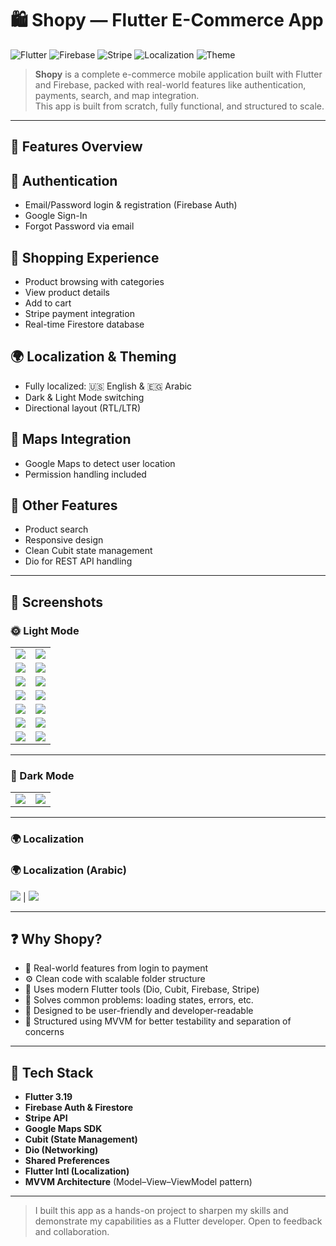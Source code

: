 # 🛍️ Shopy — Flutter E-Commerce App

![Flutter](https://img.shields.io/badge/Flutter-3.19-blue?logo=flutter)
![Firebase](https://img.shields.io/badge/Firebase-Firestore-yellow?logo=firebase)
![Stripe](https://img.shields.io/badge/Stripe-Payments-blueviolet?logo=stripe)
![Localization](https://img.shields.io/badge/Localization-AR%20%7C%20EN-green)
![Theme](https://img.shields.io/badge/Theme-Dark%20%26%20Light-critical)

> **Shopy** is a complete e-commerce mobile application built with Flutter and Firebase, packed with real-world features like authentication, payments, search, and map integration.  
> This app is built from scratch, fully functional, and structured to scale.

---

## 🚀 Features Overview

## 🔐 Authentication
- Email/Password login & registration (Firebase Auth)
- Google Sign-In
- Forgot Password via email

## 🛒 Shopping Experience
- Product browsing with categories
- View product details
- Add to cart
- Stripe payment integration
- Real-time Firestore database

## 🌍 Localization & Theming
- Fully localized: 🇺🇸 English & 🇪🇬 Arabic
- Dark & Light Mode switching
- Directional layout (RTL/LTR)

## 📍 Maps Integration
- Google Maps to detect user location
- Permission handling included

## 🔎 Other Features
- Product search
- Responsive design
- Clean Cubit state management
- Dio for REST API handling

---

## 📸 Screenshots

### 🌞 Light Mode

| | |
|--|--|
| ![](screenshots/splashScreen.png) | ![](screenshots/light_login.png) |
| ![](screenshots/light_register.png) | ![](screenshots/light_forget.png) |
| ![](screenshots/light_home_en.png) | ![](screenshots/light_product_details.png) |
| ![](screenshots/light_category.png) | ![](screenshots/light_search.png) |
| ![](screenshots/light_cart_empty.png) | ![](screenshots/light_cart.png) |
| ![](screenshots/light_payment_method.png) | ![](screenshots/light_stripe_view.png) |
| ![](screenshots/light_thank_you.png) | ![](screenshots/light_settings.png) |


---

### 🌙 Dark Mode

| | |
|--|--|
| ![](screenshots/dark_home.png) | ![](screenshots/dark_cart.png) |

---

### 🌍 Localization

### 🌍 Localization (Arabic)

![](screenshots/light_home_ar.png) | ![](screenshots/light_cart_ar.png)

---

## ❓ Why Shopy?

- 🔧 Real-world features from login to payment
- ⚙️ Clean code with scalable folder structure
- 🧱 Uses modern Flutter tools (Dio, Cubit, Firebase, Stripe)
- 🧠 Solves common problems: loading states, errors, etc.
- 📱 Designed to be user-friendly and developer-readable
- 🧱 Structured using MVVM for better testability and separation of concerns

---

## 🧰 Tech Stack

- **Flutter 3.19**
- **Firebase Auth & Firestore**
- **Stripe API**
- **Google Maps SDK**
- **Cubit (State Management)**
- **Dio (Networking)**
- **Shared Preferences**
- **Flutter Intl (Localization)**
- **MVVM Architecture** (Model–View–ViewModel pattern)

---
> I built this app as a hands-on project to sharpen my skills and demonstrate my capabilities as a Flutter developer. Open to feedback and collaboration.
